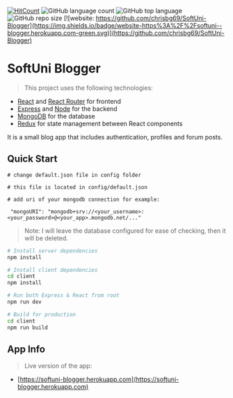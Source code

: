 [![HitCount](http://hits.dwyl.io/{chrisbg69}/{SoftUni-Blogger}.svg)](http://hits.dwyl.io/{chrisbg69}/{SoftUni-Blogger})
![GitHub language count](https://img.shields.io/github/languages/count/chrisbg69/SoftUni-Blogger)
![GitHub top language](https://img.shields.io/github/languages/top/chrisbg69/SoftUni-Blogger)
![GitHub repo size](https://img.shields.io/github/repo-size/chrisbg69/SoftUni-Blogger)
[![website: https://github.com/chrisbg69/SoftUni-Blogger](https://img.shields.io/badge/website-https%3A%2F%2Fsoftuni--blogger.herokuapp.com-green.svg)](https://github.com/chrisbg69/SoftUni-Blogger)

# SoftUni Blogger

> This project uses the following technologies:

- [React](https://reactjs.org) and [React Router](https://reacttraining.com/react-router/) for frontend
- [Express](http://expressjs.com/) and [Node](https://nodejs.org/en/) for the backend
- [MongoDB](https://www.mongodb.com/) for the database
- [Redux](https://redux.js.org/basics/usagewithreact) for state management between React components

It is a small blog app that includes authentication, profiles and forum posts.

## Quick Start

```
# change default.json file in config folder

# this file is located in config/default.json

# add uri of your mongodb connection for example:

 "mongoURI": "mongodb+srv://<your_username>:<your_password>@<your_app>.mongodb.net/..."  
```
> Note:
   > I will leave the database configured for ease of checking, then it will be deleted.

```bash
# Install server dependencies
npm install

# Install client dependencies
cd client
npm install

# Run both Express & React from root
npm run dev

# Build for production
cd client
npm run build
```

## App Info

> Live version of the app:

- [https://softuni-blogger.herokuapp.com](https://softuni-blogger.herokuapp.com)


